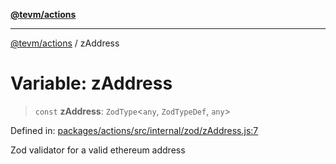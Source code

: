 [**@tevm/actions**](../README.md)

***

[@tevm/actions](../globals.md) / zAddress

# Variable: zAddress

> `const` **zAddress**: `ZodType`\<`any`, `ZodTypeDef`, `any`\>

Defined in: [packages/actions/src/internal/zod/zAddress.js:7](https://github.com/evmts/tevm-monorepo/blob/main/packages/actions/src/internal/zod/zAddress.js#L7)

Zod validator for a valid ethereum address
